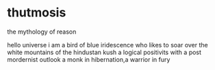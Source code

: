 # thutmosis
the mythology of reason

hello universe
i am a bird of blue iridescence who likes to soar over the white mountains of the hindustan kush
a logical positivits with a post mordernist outlook
a monk in hibernation,a warrior in fury
